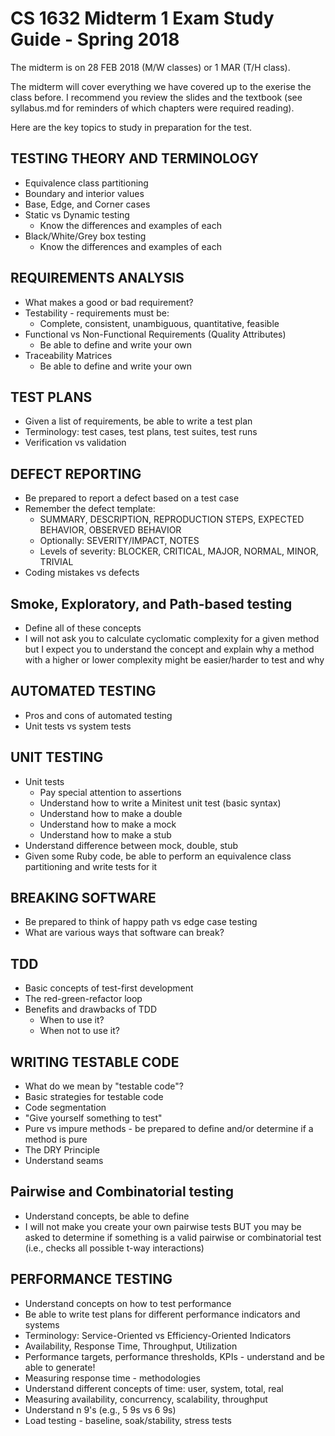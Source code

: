 # CS 1632 Midterm 1 Exam Study Guide - Spring 2018

The midterm is on 28 FEB 2018 (M/W classes) or 1 MAR (T/H class).

The midterm will cover everything we have covered up to the exerise the class before.  I recommend you review the slides and the textbook (see syllabus.md for reminders of which chapters were required reading).

Here are the key topics to study in preparation for the test.

## TESTING THEORY AND TERMINOLOGY
* Equivalence class partitioning
* Boundary and interior values
* Base, Edge, and Corner cases
* Static vs Dynamic testing
  * Know the differences and examples of each
* Black/White/Grey box testing
  * Know the differences and examples of each

## REQUIREMENTS ANALYSIS
* What makes a good or bad requirement?
* Testability - requirements must be:
  * Complete, consistent, unambiguous, quantitative, feasible
* Functional vs Non-Functional Requirements  (Quality Attributes)
  * Be able to define and write your own
* Traceability Matrices
  * Be able to define and write your own

## TEST PLANS
* Given a list of requirements, be able to write a test plan
* Terminology: test cases, test plans, test suites, test runs
* Verification vs validation

## DEFECT REPORTING
* Be prepared to report a defect based on a test case
* Remember the defect template:
  * SUMMARY, DESCRIPTION, REPRODUCTION STEPS, EXPECTED BEHAVIOR, OBSERVED BEHAVIOR
  * Optionally: SEVERITY/IMPACT, NOTES
  * Levels of severity: BLOCKER, CRITICAL, MAJOR, NORMAL, MINOR, TRIVIAL
* Coding mistakes vs defects

## Smoke, Exploratory, and Path-based testing
* Define all of these concepts
* I will not ask you to calculate cyclomatic complexity for a given method but I expect you to understand the concept and explain why a method with a higher or lower complexity might be easier/harder to test and why

## AUTOMATED TESTING
* Pros and cons of automated testing
* Unit tests vs system tests

## UNIT TESTING
* Unit tests
  * Pay special attention to assertions
  * Understand how to write a Minitest unit test (basic syntax)
  * Understand how to make a double
  * Understand how to make a mock
  * Understand how to make a stub
* Understand difference between mock, double, stub
* Given some Ruby code, be able to perform an equivalence class partitioning and write tests for it

## BREAKING SOFTWARE
* Be prepared to think of happy path vs edge case testing
* What are various ways that software can break?

## TDD
* Basic concepts of test-first development
* The red-green-refactor loop
* Benefits and drawbacks of TDD
  * When to use it?
  * When not to use it?

## WRITING TESTABLE CODE
* What do we mean by "testable code"?
* Basic strategies for testable code
* Code segmentation
* "Give yourself something to test"
* Pure vs impure methods - be prepared to define and/or determine if a method is pure
* The DRY Principle
* Understand seams

## Pairwise and Combinatorial testing
* Understand concepts, be able to define
* I will not make you create your own pairwise tests BUT you may be asked to determine if something is a valid pairwise or combinatorial test (i.e., checks all possible t-way interactions)

## PERFORMANCE TESTING
* Understand concepts on how to test performance
* Be able to write test plans for different performance indicators and systems
* Terminology: Service-Oriented vs Efficiency-Oriented Indicators
* Availability, Response Time, Throughput, Utilization
* Performance targets, performance thresholds, KPIs - understand and be able to generate!
* Measuring response time - methodologies
* Understand different concepts of time: user, system, total, real
* Measuring availability, concurrency, scalability, throughput
* Understand n 9's (e.g., 5 9s vs 6 9s)
* Load testing - baseline, soak/stability, stress tests
